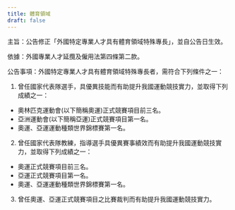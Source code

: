 ```yaml
---
title: 體育領域
draft: false
---
```

主旨：公告修正「外國特定專業人才具有體育領域特殊專長」，並自公告日生效。



依據：外國專業人才延攬及僱用法第四條第二款。



公告事項：外國特定專業人才具有體育領域特殊專長者，需符合下列條件之一：



1. 曾任國家代表隊選手，具優異技能而有助提升我國運動競技實力，並取得下列成績之一：

* 奧林匹克運動會(以下簡稱奧運)正式競賽項目前三名。
* 亞洲運動會(以下簡稱亞運)正式競賽項目第一名。
* 奧運、亞運運動種類世界錦標賽第一名。

2. 曾任國家代表隊教練，指導選手具優異賽事績效而有助提升我國運動競技實力，並取得下列成績之一：

* 奧運正式競賽項目前三名。
* 亞運正式競賽項目第一名。
* 奧運、亞運運動種類世界錦標賽第一名。

3. 曾任奧運、亞運正式競賽項目之比賽裁判而有助提升我國運動競技實力。